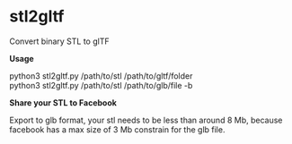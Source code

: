 # stl2gltf
Convert binary STL to glTF

**Usage**

python3 stl2gltf.py /path/to/stl /path/to/gltf/folder      
python3 stl2gltf.py /path/to/stl /path/to/glb/file -b

**Share your STL to Facebook**

Export to glb format, your stl needs to be less than around 8 Mb, because facebook has a max size of 3 Mb constrain for the glb file. 
